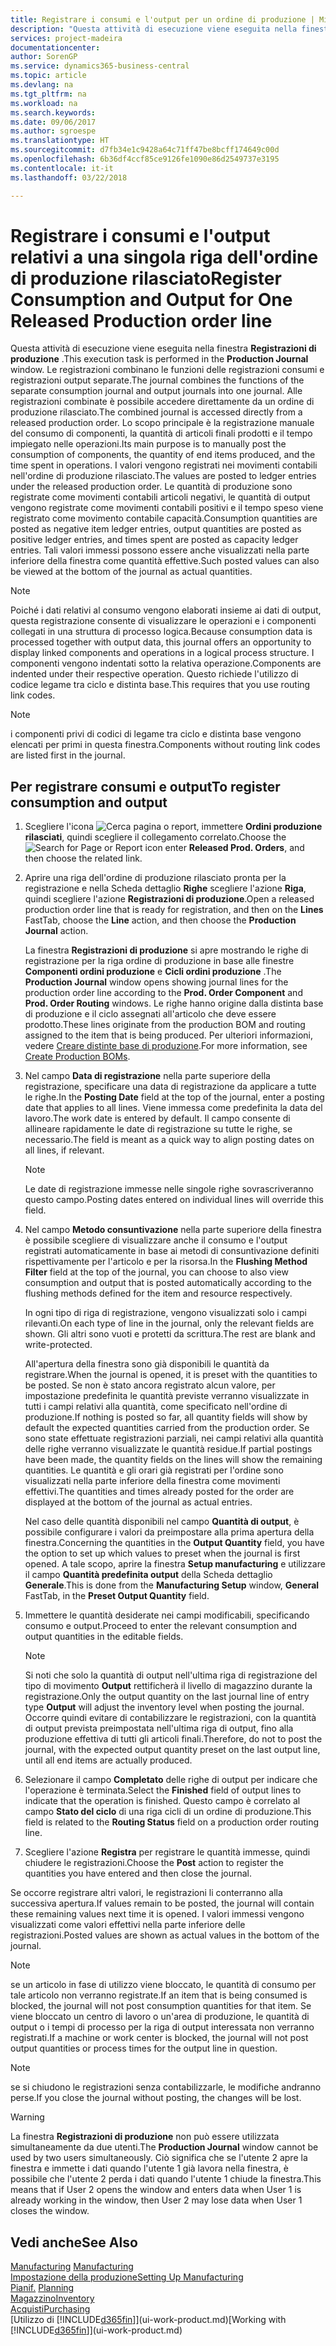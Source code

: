```yaml
---
title: Registrare i consumi e l'output per un ordine di produzione | Microsoft Docs
description: "Questa attività di esecuzione viene eseguita nella finestra **Registrazioni di produzione** . Le registrazioni combinano le funzioni delle registrazioni consumi e registrazioni output separate. Alle registrazioni combinate è possibile accedere direttamente da un ordine di produzione rilasciato. Lo scopo principale è la registrazione manuale del consumo di componenti, la quantità di articoli finali prodotti e il tempo impiegato nelle operazioni."
services: project-madeira
documentationcenter: 
author: SorenGP
ms.service: dynamics365-business-central
ms.topic: article
ms.devlang: na
ms.tgt_pltfrm: na
ms.workload: na
ms.search.keywords: 
ms.date: 09/06/2017
ms.author: sgroespe
ms.translationtype: HT
ms.sourcegitcommit: d7fb34e1c9428a64c71ff47be8bcff174649c00d
ms.openlocfilehash: 6b36df4ccf85ce9126fe1090e86d2549737e3195
ms.contentlocale: it-it
ms.lasthandoff: 03/22/2018

---
```

# <a name="register-consumption-and-output-for-one-released-production-order-line"></a><span data-ttu-id="eaa47-106">Registrare i consumi e l'output relativi a una singola riga dell'ordine di produzione rilasciato</span><span class="sxs-lookup"><span data-stu-id="eaa47-106">Register Consumption and Output for One Released Production order line</span></span>
<span data-ttu-id="eaa47-107">Questa attività di esecuzione viene eseguita nella finestra **Registrazioni di produzione** .</span><span class="sxs-lookup"><span data-stu-id="eaa47-107">This execution task is performed in the **Production Journal** window.</span></span> <span data-ttu-id="eaa47-108">Le registrazioni combinano le funzioni delle registrazioni consumi e registrazioni output separate.</span><span class="sxs-lookup"><span data-stu-id="eaa47-108">The journal combines the functions of the separate consumption journal and output journals into one journal.</span></span> <span data-ttu-id="eaa47-109">Alle registrazioni combinate è possibile accedere direttamente da un ordine di produzione rilasciato.</span><span class="sxs-lookup"><span data-stu-id="eaa47-109">The combined journal is accessed directly from a released production order.</span></span> <span data-ttu-id="eaa47-110">Lo scopo principale è la registrazione manuale del consumo di componenti, la quantità di articoli finali prodotti e il tempo impiegato nelle operazioni.</span><span class="sxs-lookup"><span data-stu-id="eaa47-110">Its main purpose is to manually post the consumption of components, the quantity of end items produced, and the time spent in operations.</span></span> <span data-ttu-id="eaa47-111">I valori vengono registrati nei movimenti contabili nell'ordine di produzione rilasciato.</span><span class="sxs-lookup"><span data-stu-id="eaa47-111">The values are posted to ledger entries under the released production order.</span></span> <span data-ttu-id="eaa47-112">Le quantità di produzione sono registrate come movimenti contabili articoli negativi, le quantità di output vengono registrate come movimenti contabili positivi e il tempo speso viene registrato come movimento contabile capacità.</span><span class="sxs-lookup"><span data-stu-id="eaa47-112">Consumption quantities are posted as negative item ledger entries, output quantities are posted as positive ledger entries, and times spent are posted as capacity ledger entries.</span></span> <span data-ttu-id="eaa47-113">Tali valori immessi possono essere anche visualizzati nella parte inferiore della finestra come quantità effettive.</span><span class="sxs-lookup"><span data-stu-id="eaa47-113">Such posted values can also be viewed at the bottom of the journal as actual quantities.</span></span>  

> [!NOTE]  
>  <span data-ttu-id="eaa47-114">Poiché i dati relativi al consumo vengono elaborati insieme ai dati di output, questa registrazione consente di visualizzare le operazioni e i componenti collegati in una struttura di processo logica.</span><span class="sxs-lookup"><span data-stu-id="eaa47-114">Because consumption data is processed together with output data, this journal offers an opportunity to display linked components and operations in a logical process structure.</span></span> <span data-ttu-id="eaa47-115">I componenti vengono indentati sotto la relativa operazione.</span><span class="sxs-lookup"><span data-stu-id="eaa47-115">Components are indented under their respective operation.</span></span> <span data-ttu-id="eaa47-116">Questo richiede l'utilizzo di codice legame tra ciclo e distinta base.</span><span class="sxs-lookup"><span data-stu-id="eaa47-116">This requires that you use routing link codes.</span></span>  

> [!NOTE]  
>  <span data-ttu-id="eaa47-117">i componenti privi di codici di legame tra ciclo e distinta base vengono elencati per primi in questa finestra.</span><span class="sxs-lookup"><span data-stu-id="eaa47-117">Components without routing link codes are listed first in the journal.</span></span>  

## <a name="to-register-consumption-and-output"></a><span data-ttu-id="eaa47-118">Per registrare consumi e output</span><span class="sxs-lookup"><span data-stu-id="eaa47-118">To register consumption and output</span></span>  
1.  <span data-ttu-id="eaa47-119">Scegliere l'icona ![Cerca pagina o report](media/ui-search/search_small.png "icona Cerca pagina o report"), immettere **Ordini produzione rilasciati**, quindi scegliere il collegamento correlato.</span><span class="sxs-lookup"><span data-stu-id="eaa47-119">Choose the ![Search for Page or Report](media/ui-search/search_small.png "Search for Page or Report icon") icon enter **Released Prod. Orders**, and then choose the related link.</span></span>  
2.  <span data-ttu-id="eaa47-120">Aprire una riga dell'ordine di produzione rilasciato pronta per la registrazione e nella Scheda dettaglio **Righe** scegliere l'azione **Riga**, quindi scegliere l'azione **Registrazioni di produzione**.</span><span class="sxs-lookup"><span data-stu-id="eaa47-120">Open a released production order line that is ready for registration, and then on the **Lines** FastTab, choose the **Line** action, and then choose the **Production Journal** action.</span></span>  

    <span data-ttu-id="eaa47-121">La finestra **Registrazioni di produzione** si apre mostrando le righe di registrazione per la riga ordine di produzione in base alle finestre **Componenti ordini produzione** e **Cicli ordini produzione** .</span><span class="sxs-lookup"><span data-stu-id="eaa47-121">The **Production Journal** window opens showing journal lines for the production order line according to the **Prod. Order Component** and **Prod. Order Routing** windows.</span></span> <span data-ttu-id="eaa47-122">Le righe hanno origine dalla distinta base di produzione e il ciclo assegnati all'articolo che deve essere prodotto.</span><span class="sxs-lookup"><span data-stu-id="eaa47-122">These lines originate from the production BOM and routing assigned to the item that is being produced.</span></span> <span data-ttu-id="eaa47-123">Per ulteriori informazioni, vedere [Creare distinte base di produzione](production-how-to-create-routings.md).</span><span class="sxs-lookup"><span data-stu-id="eaa47-123">For more information, see [Create Production BOMs](production-how-to-create-routings.md).</span></span>  

3.  <span data-ttu-id="eaa47-124">Nel campo **Data di registrazione** nella parte superiore della registrazione, specificare una data di registrazione da applicare a tutte le righe.</span><span class="sxs-lookup"><span data-stu-id="eaa47-124">In the **Posting Date** field at the top of the journal, enter a posting date that applies to all lines.</span></span> <span data-ttu-id="eaa47-125">Viene immessa come predefinita la data del lavoro.</span><span class="sxs-lookup"><span data-stu-id="eaa47-125">The work date is entered by default.</span></span> <span data-ttu-id="eaa47-126">Il campo consente di allineare rapidamente le date di registrazione su tutte le righe, se necessario.</span><span class="sxs-lookup"><span data-stu-id="eaa47-126">The field is meant as a quick way to align posting dates on all lines, if relevant.</span></span>  

    > [!NOTE]  
    >  <span data-ttu-id="eaa47-127">Le date di registrazione immesse nelle singole righe sovrascriveranno questo campo.</span><span class="sxs-lookup"><span data-stu-id="eaa47-127">Posting dates entered on individual lines will override this field.</span></span>  

4.  <span data-ttu-id="eaa47-128">Nel campo **Metodo consuntivazione** nella parte superiore della finestra è possibile scegliere di visualizzare anche il consumo e l'output registrati automaticamente in base ai metodi di consuntivazione definiti rispettivamente per l'articolo e per la risorsa.</span><span class="sxs-lookup"><span data-stu-id="eaa47-128">In the **Flushing Method Filter** field at the top of the journal, you can choose to also view consumption and output that is posted automatically according to the flushing methods defined for the item and resource respectively.</span></span>  

    <span data-ttu-id="eaa47-129">In ogni tipo di riga di registrazione, vengono visualizzati solo i campi rilevanti.</span><span class="sxs-lookup"><span data-stu-id="eaa47-129">On each type of line in the journal, only the relevant fields are shown.</span></span> <span data-ttu-id="eaa47-130">Gli altri sono vuoti e protetti da scrittura.</span><span class="sxs-lookup"><span data-stu-id="eaa47-130">The rest are blank and write-protected.</span></span>  

    <span data-ttu-id="eaa47-131">All'apertura della finestra sono già disponibili le quantità da registrare.</span><span class="sxs-lookup"><span data-stu-id="eaa47-131">When the journal is opened, it is preset with the quantities to be posted.</span></span> <span data-ttu-id="eaa47-132">Se non è stato ancora registrato alcun valore, per impostazione predefinita le quantità previste verranno visualizzate in tutti i campi relativi alla quantità, come specificato nell'ordine di produzione.</span><span class="sxs-lookup"><span data-stu-id="eaa47-132">If nothing is posted so far, all quantity fields will show by default the expected quantities carried from the production order.</span></span> <span data-ttu-id="eaa47-133">Se sono state effettuate registrazioni parziali, nei campi relativi alla quantità delle righe verranno visualizzate le quantità residue.</span><span class="sxs-lookup"><span data-stu-id="eaa47-133">If partial postings have been made, the quantity fields on the lines will show the remaining quantities.</span></span> <span data-ttu-id="eaa47-134">Le quantità e gli orari già registrati per l'ordine sono visualizzati nella parte inferiore della finestra come movimenti effettivi.</span><span class="sxs-lookup"><span data-stu-id="eaa47-134">The quantities and times already posted for the order are displayed at the bottom of the journal as actual entries.</span></span>  

    <span data-ttu-id="eaa47-135">Nel caso delle quantità disponibili nel campo **Quantità di output**, è possibile configurare i valori da preimpostare alla prima apertura della finestra.</span><span class="sxs-lookup"><span data-stu-id="eaa47-135">Concerning the quantities in the **Output Quantity** field, you have the option to set up which values to preset when the journal is first opened.</span></span> <span data-ttu-id="eaa47-136">A tale scopo, aprire la finestra **Setup manufacturing** e utilizzare il campo **Quantità predefinita output** della Scheda dettaglio **Generale**.</span><span class="sxs-lookup"><span data-stu-id="eaa47-136">This is done from the **Manufacturing Setup** window, **General** FastTab, in the **Preset Output Quantity** field.</span></span>

5.  <span data-ttu-id="eaa47-137">Immettere le quantità desiderate nei campi modificabili, specificando consumo e output.</span><span class="sxs-lookup"><span data-stu-id="eaa47-137">Proceed to enter the relevant consumption and output quantities in the editable fields.</span></span>  

    > [!NOTE]  
    >  <span data-ttu-id="eaa47-138">Si noti che solo la quantità di output nell'ultima riga di registrazione del tipo di movimento **Output** rettificherà il livello di magazzino durante la registrazione.</span><span class="sxs-lookup"><span data-stu-id="eaa47-138">Only the output quantity on the last journal line of entry type **Output** will adjust the inventory level when posting the journal.</span></span> <span data-ttu-id="eaa47-139">Occorre quindi evitare di contabilizzare le registrazioni, con la quantità di output prevista preimpostata nell'ultima riga di output, fino alla produzione effettiva di tutti gli articoli finali.</span><span class="sxs-lookup"><span data-stu-id="eaa47-139">Therefore, do not to post the journal, with the expected output quantity preset on the last output line, until all end items are actually produced.</span></span>  

6.  <span data-ttu-id="eaa47-140">Selezionare il campo **Completato** delle righe di output per indicare che l'operazione è terminata.</span><span class="sxs-lookup"><span data-stu-id="eaa47-140">Select the **Finished** field of output lines to indicate that the operation is finished.</span></span> <span data-ttu-id="eaa47-141">Questo campo è correlato al campo **Stato del ciclo** di una riga cicli di un ordine di produzione.</span><span class="sxs-lookup"><span data-stu-id="eaa47-141">This field is related to the **Routing Status** field on a production order routing line.</span></span>  
7.  <span data-ttu-id="eaa47-142">Scegliere l'azione **Registra** per registrare le quantità immesse, quindi chiudere le registrazioni.</span><span class="sxs-lookup"><span data-stu-id="eaa47-142">Choose the **Post** action to register the quantities you have entered and then close the journal.</span></span>  

<span data-ttu-id="eaa47-143">Se occorre registrare altri valori, le registrazioni li conterranno alla successiva apertura.</span><span class="sxs-lookup"><span data-stu-id="eaa47-143">If values remain to be posted, the journal will contain these remaining values next time it is opened.</span></span> <span data-ttu-id="eaa47-144">I valori immessi vengono visualizzati come valori effettivi nella parte inferiore delle registrazioni.</span><span class="sxs-lookup"><span data-stu-id="eaa47-144">Posted values are shown as actual values in the bottom of the journal.</span></span>  

> [!NOTE]  
>  <span data-ttu-id="eaa47-145"> se un articolo in fase di utilizzo viene bloccato, le quantità di consumo per tale articolo non verranno registrate.</span><span class="sxs-lookup"><span data-stu-id="eaa47-145">If an item that is being consumed is blocked, the journal will not post consumption quantities for that item.</span></span> <span data-ttu-id="eaa47-146">Se viene bloccato un centro di lavoro o un'area di produzione, le quantità di output o i tempi di processo per la riga di output interessata non verranno registrati.</span><span class="sxs-lookup"><span data-stu-id="eaa47-146">If a machine or work center is blocked, the journal will not post output quantities or process times for the output line in question.</span></span>  

> [!NOTE]  
>  <span data-ttu-id="eaa47-147">se si chiudono le registrazioni senza contabilizzarle, le modifiche andranno perse.</span><span class="sxs-lookup"><span data-stu-id="eaa47-147">If you close the journal without posting, the changes will be lost.</span></span>  

> [!WARNING]  
>  <span data-ttu-id="eaa47-148">La finestra **Registrazioni di produzione** non può essere utilizzata simultaneamente da due utenti.</span><span class="sxs-lookup"><span data-stu-id="eaa47-148">The **Production Journal** window cannot be used by two users simultaneously.</span></span> <span data-ttu-id="eaa47-149">Ciò significa che se l'utente 2 apre la finestra e immette i dati quando l'utente 1 già lavora nella finestra, è possibile che l'utente 2 perda i dati quando l'utente 1 chiude la finestra.</span><span class="sxs-lookup"><span data-stu-id="eaa47-149">This means that if User 2 opens the window and enters data when User 1 is already working in the window, then User 2 may lose data when User 1 closes the window.</span></span>  

## <a name="see-also"></a><span data-ttu-id="eaa47-150">Vedi anche</span><span class="sxs-lookup"><span data-stu-id="eaa47-150">See Also</span></span>  
<span data-ttu-id="eaa47-151">[Manufacturing](production-manage-manufacturing.md)  </span><span class="sxs-lookup"><span data-stu-id="eaa47-151">[Manufacturing](production-manage-manufacturing.md)  </span></span>  
[<span data-ttu-id="eaa47-152">Impostazione della produzione</span><span class="sxs-lookup"><span data-stu-id="eaa47-152">Setting Up Manufacturing</span></span>](production-configure-production-processes.md)  
<span data-ttu-id="eaa47-153">[Pianif.](production-planning.md)    </span><span class="sxs-lookup"><span data-stu-id="eaa47-153">[Planning](production-planning.md)    </span></span>  
[<span data-ttu-id="eaa47-154">Magazzino</span><span class="sxs-lookup"><span data-stu-id="eaa47-154">Inventory</span></span>](inventory-manage-inventory.md)  
[<span data-ttu-id="eaa47-155">Acquisti</span><span class="sxs-lookup"><span data-stu-id="eaa47-155">Purchasing</span></span>](purchasing-manage-purchasing.md)  
<span data-ttu-id="eaa47-156">[Utilizzo di [!INCLUDE[d365fin](includes/d365fin_md.md)]](ui-work-product.md)</span><span class="sxs-lookup"><span data-stu-id="eaa47-156">[Working with [!INCLUDE[d365fin](includes/d365fin_md.md)]](ui-work-product.md)</span></span>

